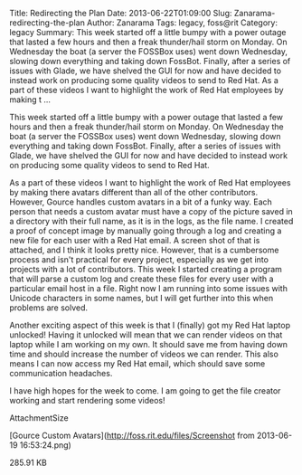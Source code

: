 Title: Redirecting the Plan
Date: 2013-06-22T01:09:00
Slug: Zanarama-redirecting-the-plan
Author: Zanarama
Tags: legacy, foss@rit
Category: legacy
Summary: This week started off a little bumpy with a power outage that lasted a few hours and then a freak thunder/hail storm on Monday. On Wednesday the boat (a server the FOSSBox uses) went down Wednesday, slowing down everything and taking down FossBot. Finally, after a series of issues with Glade, we have shelved the GUI for now and have decided to instead work on producing some quality videos to send to Red Hat.  As a part of these videos I want to highlight the work of Red Hat employees by making t ... 

This week started off a little bumpy with a power outage that lasted a few
hours and then a freak thunder/hail storm on Monday. On Wednesday the boat (a
server the FOSSBox uses) went down Wednesday, slowing down everything and
taking down FossBot. Finally, after a series of issues with Glade, we have
shelved the GUI for now and have decided to instead work on producing some
quality videos to send to Red Hat.

As a part of these videos I want to highlight the work of Red Hat employees by
making there avatars different than all of the other contributors. However,
Gource handles custom avatars in a bit of a funky way. Each person that needs
a custom avatar must have a copy of the picture saved in a directory with
their full name, as it is in the logs, as the file name. I created a proof of
concept image by manually going through a log and creating a new file for each
user with a Red Hat email. A screen shot of that is attached, and I think it
looks pretty nice. However, that is a cumbersome process and isn't practical
for every project, especially as we get into projects with a lot of
contributors. This week I started creating a program that will parse a custom
log and create these files for every user with a particular email host in a
file. Right now I am running into some issues with Unicode characters in some
names, but I will get further into this when problems are solved.

Another exciting aspect of this week is that I (finally) got my Red Hat laptop
unlocked! Having it unlocked will mean that we can render videos on that
laptop while I am working on my own. It should save me from having down time
and should increase the number of videos we can render. This also means I can
now access my Red Hat email, which should save some communication headaches.

I have high hopes for the week to come. I am going to get the file creator
working and start rendering some videos!

AttachmentSize

[Gource Custom Avatars](http://foss.rit.edu/files/Screenshot from 2013-06-19
16:53:24.png)

285.91 KB


